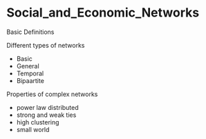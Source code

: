 # Social_and_Economic_Networks

Basic Definitions

Different types of networks
  - Basic
  - General
  - Temporal
  - Bipaartite

Properties of complex networks
  - power law distributed
  - strong and weak ties
  - high clustering
  - small world

